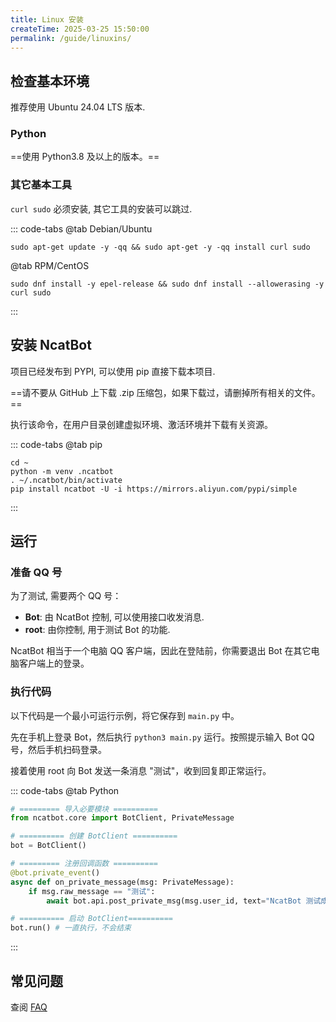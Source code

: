 ```yaml
---
title: Linux 安装
createTime: 2025-03-25 15:50:00
permalink: /guide/linuxins/
---
```


## 检查基本环境

推荐使用 Ubuntu 24.04 LTS 版本.

### Python

==使用 Python3.8 及以上的版本。==

### 其它基本工具

`curl sudo` 必须安装, 其它工具的安装可以跳过.

::: code-tabs
@tab Debian/Ubuntu
```shell
sudo apt-get update -y -qq && sudo apt-get -y -qq install curl sudo
```
@tab RPM/CentOS
```shell
sudo dnf install -y epel-release && sudo dnf install --allowerasing -y curl sudo
```
:::


## 安装 NcatBot

项目已经发布到 PYPI, 可以使用 pip 直接下载本项目.

==请不要从 GitHub 上下载 .zip 压缩包，如果下载过，请删掉所有相关的文件。==

执行该命令，在用户目录创建虚拟环境、激活环境并下载有关资源。

::: code-tabs
@tab pip
```shell
cd ~
python -m venv .ncatbot
. ~/.ncatbot/bin/activate
pip install ncatbot -U -i https://mirrors.aliyun.com/pypi/simple
```
:::


## 运行

### 准备 QQ 号

为了测试, 需要两个 QQ 号：

- **Bot**: 由 NcatBot 控制, 可以使用接口收发消息.
- **root**: 由你控制, 用于测试 Bot 的功能.

NcatBot 相当于一个电脑 QQ 客户端，因此在登陆前，你需要退出 Bot 在其它电脑客户端上的登录。

### 执行代码

以下代码是一个最小可运行示例，将它保存到 `main.py` 中。

先在手机上登录 Bot，然后执行 `python3 main.py` 运行。按照提示输入 Bot QQ 号，然后手机扫码登录。

接着使用 root 向 Bot 发送一条消息 "测试"，收到回复即正常运行。

::: code-tabs
@tab Python
```python
# ========= 导入必要模块 ==========
from ncatbot.core import BotClient, PrivateMessage

# ========== 创建 BotClient ==========
bot = BotClient()

# ========= 注册回调函数 ==========
@bot.private_event()
async def on_private_message(msg: PrivateMessage):
    if msg.raw_message == "测试":
        await bot.api.post_private_msg(msg.user_id, text="NcatBot 测试成功喵~")

# ========== 启动 BotClient==========
bot.run() # 一直执行，不会结束
```
:::

## 常见问题

查阅 [FAQ](../10.%20常见问题/1.%20安装时常见问题.md)
